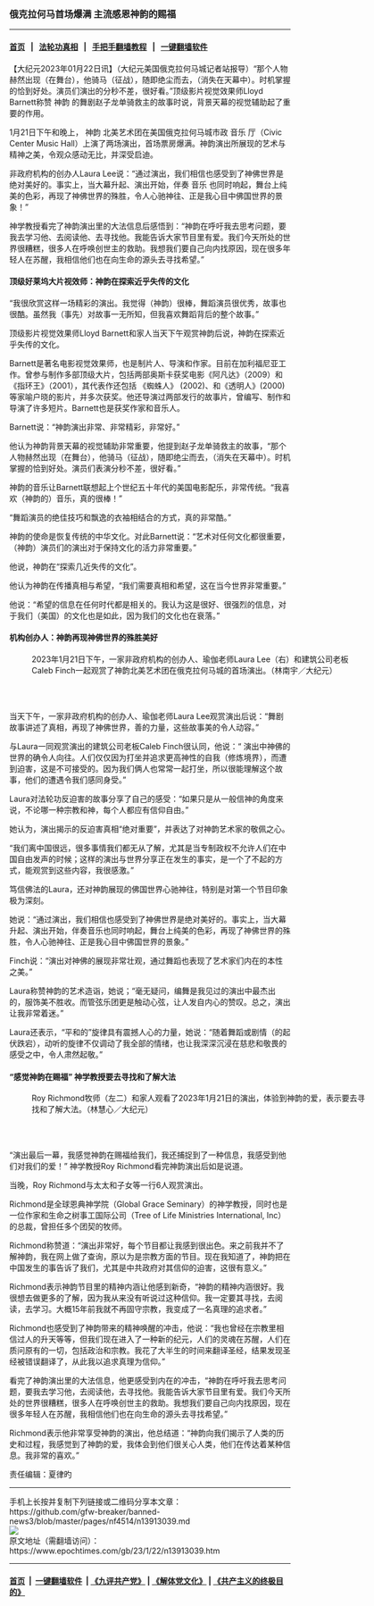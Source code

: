 ### 俄克拉何马首场爆满 主流感恩神韵的赐福
------------------------

#### [首页](https://github.com/gfw-breaker/banned-news3/blob/master/README.md) &nbsp;&nbsp;|&nbsp;&nbsp; [法轮功真相](https://github.com/begood0513/basic/blob/master/README.md)  &nbsp;&nbsp;|&nbsp;&nbsp; [手把手翻墙教程](https://github.com/gfw-breaker/guides/wiki)  &nbsp;&nbsp;|&nbsp;&nbsp; [一键翻墙软件](https://github.com/gfw-breaker/nogfw/blob/master/README.md)  



<div><p>
 【大纪元2023年01月22日讯】（大纪元美国俄克拉何马城记者站报导）“那个人物赫然出现（在舞台），他骑马（征战），随即绝尘而去，（消失在天幕中）。时机掌握的恰到好处。演员们演出的分秒不差，很好看。”顶级影片视觉效果师Lloyd Barnett称赞
 <ok href="https://www.epochtimes.com/gb/tag/%E7%A5%9E%E9%9F%B5.html">
  神韵
 </ok>
 的舞剧赵子龙单骑救主的故事时说，背景天幕的视觉辅助起了重要的作用。
</p>
<p>
 1月21日下午和晚上，
 <ok href="https://www.epochtimes.com/gb/tag/%E7%A5%9E%E9%9F%B5.html">
  神韵
 </ok>
 北美艺术团在美国俄克拉何马城市政
 <ok href="https://www.epochtimes.com/gb/tag/%E9%9F%B3%E4%B9%90.html">
  音乐
 </ok>
 厅（Civic Center Music Hall）上演了两场演出，首场票房爆满。神韵演出所展现的艺术与精神之美，令观众感动无比，并深受启迪。
</p>
<p>
 非政府机构的创办人Laura Lee说：“通过演出，我们相信也感受到了神佛世界是绝对美好的。事实上，当大幕升起、演出开始，伴奏
 <ok href="https://www.epochtimes.com/gb/tag/%E9%9F%B3%E4%B9%90.html">
  音乐
 </ok>
 也同时响起，舞台上纯美的色彩，再现了神佛世界的殊胜，令人心驰神往、正是我心目中佛国世界的景象！”
</p>
<p>
 神学教授看完了神韵演出里的大法信息后感悟到：“神韵在呼吁我去思考问题，要我去学习他、去阅读他、去寻找他。我能告诉大家节目里有爱。我们今天所处的世界很糟糕，很多人在呼唤创世主的救助。我想我们要自己向内找原因，现在很多年轻人在苏醒，我相信他们也在向生命的源头去寻找希望。”
</p>
<h4>
 顶级好莱坞大片视效师：神韵在探索近乎失传的文化
</h4>
<p>
 “我很欣赏这样一场精彩的演出。我觉得（神韵）很棒，舞蹈演员很优秀，故事也很酷。虽然我（事先）对故事一无所知，但我喜欢舞蹈背后的整个故事。”
</p>
<p>
 顶级影片视觉效果师Lloyd Barnett和家人当天下午观赏神韵后说，神韵在探索近乎失传的文化。
</p>
<p>
 Barnett是著名电影视觉效果师，也是制片人、导演和作家。目前在加利福尼亚工作。曾参与制作多部顶级大片，包括两部奥斯卡获奖电影《阿凡达》（2009）和《指环王》（2001），其代表作还包括 《蜘蛛人》 (2002)、和《透明人》(2000)等家喻户晓的影片，并多次获奖。他还导演过两部发行的故事片，曾编写、制作和导演了许多短片。Barnett也是获奖作家和音乐人。
</p>
<p>
 Barnett说：“神韵演出非常、非常精彩，非常好。”
</p>
<p>
 他认为神韵背景天幕的视觉辅助非常重要，他提到赵子龙单骑救主的故事，“那个人物赫然出现（在舞台），他骑马（征战），随即绝尘而去，（消失在天幕中）。时机掌握的恰到好处。演员们表演分秒不差，很好看。”
</p>
<p>
 神韵的音乐让Barnett联想起上个世纪五十年代的美国电影配乐，非常传统。“我喜欢（神韵的）音乐，真的很棒！”
</p>
<p>
 “舞蹈演员的绝佳技巧和飘逸的衣袖相结合的方式，真的非常酷。”
</p>
<p>
 神韵的使命是恢复传统的中华文化。对此Barnett说：“艺术对任何文化都很重要，（神韵）演员们的演出对于保持文化的活力非常重要。”
</p>
<p>
 他说，神韵在“探索几近失传的文化”。
</p>
<p>
 他认为神韵在传播真相与希望，“我们需要真相和希望，这在当今世界非常重要。”
</p>
<p>
 他说：“希望的信息在任何时代都是相关的。我认为这是很好、很强烈的信息，对于我们（美国）的文化也是如此，因为我们的文化也在衰落。”
</p>
<h4>
 机构创办人：神韵再现神佛世界的殊胜美好
</h4>
<figure aria-describedby="caption-attachment-13913050" class="wp-caption aligncenter" id="attachment_13913050" style="width: 600px">
 <ok href="https://i.epochtimes.com/assets/uploads/2023/01/id13913050-2301211835562639.jpg" target="_blank">
  <img alt="" class="size-large wp-image-13913050" src="https://i.epochtimes.com/assets/uploads/2023/01/id13913050-2301211835562639-600x400.jpg" title=""/>
 </ok>
 <br/><figcaption class="wp-caption-text" id="caption-attachment-13913050">
  2023年1月21日下午，一家非政府机构的创办人、瑜伽老师Laura Lee（右）和建筑公司老板Caleb Finch一起观赏了神韵北美艺术团在俄克拉何马城的首场演出。（林南宇／大纪元）
 </figcaption><br/>
</figure><br/>
<p>
 当天下午，一家非政府机构的创办人、瑜伽老师Laura Lee观赏演出后说：“舞剧故事讲述了真相，再现了神佛世界，善的力量，这些故事美的令人动容。”
</p>
<p>
 与Laura一同观赏演出的建筑公司老板Caleb Finch很认同，他说：“ 演出中神佛的世界的确令人向往。人们仅仅因为打坐并追求更高神性的自我（修炼境界），而遭到迫害，这是不可接受的。因为我们俩人也常常一起打坐，所以很能理解这个故事，他们的遭遇令我们感同身受。”
</p>
<p>
 Laura对法轮功反迫害的故事分享了自己的感受：“如果只是从一般信神的角度来说，不论哪一种宗教和神，每个人都应有信仰自由。”
</p>
<p>
 她认为，演出揭示的反迫害真相“绝对重要”，并表达了对神韵艺术家的敬佩之心。
</p>
<p>
 “我们离中国很远，很多事情我们都无从了解，尤其是当专制政权不允许人们在中国自由发声的时候；这样的演出与世界分享正在发生的事实，是一个了不起的方式，能观赏到这些内容，我很感激。”
</p>
<p>
 笃信佛法的Laura，还对神韵展现的佛国世界心驰神往，特别是对第一个节目印象极为深刻。
</p>
<p>
 她说：“通过演出，我们相信也感受到了神佛世界是绝对美好的。事实上，当大幕升起、演出开始，伴奏音乐也同时响起，舞台上纯美的色彩，再现了神佛世界的殊胜，令人心驰神往、正是我心目中佛国世界的景象。”
</p>
<p>
 Finch说：“演出对神佛的展现非常壮观，通过舞蹈也表现了艺术家们内在的本性之美。”
</p>
<p>
 Laura称赞神韵的艺术造诣，她说；“毫无疑问，编舞是我见过的演出中最杰出的，服饰美不胜收。而管弦乐团更是触动心弦，让人发自内心的赞叹。总之，演出让我非常着迷。”
</p>
<p>
 Laura还表示，“平和的”旋律具有震撼人心的力量，她说：“随着舞蹈或剧情（的起伏跌宕），动听的旋律不仅调动了我全部的情绪，也让我深深沉浸在慈悲和敬畏的感受之中，令人肃然起敬。”
</p>
<h4>
 “感觉神韵在赐福” 神学教授要去寻找和了解大法
</h4>
<figure aria-describedby="caption-attachment-13913054" class="wp-caption aligncenter" id="attachment_13913054" style="width: 600px">
 <ok href="https://i.epochtimes.com/assets/uploads/2023/01/id13913054-2301212345072418.jpg" target="_blank">
  <img alt="" class="size-large wp-image-13913054" src="https://i.epochtimes.com/assets/uploads/2023/01/id13913054-2301212345072418-600x400.jpg" title=""/>
 </ok>
 <br/><figcaption class="wp-caption-text" id="caption-attachment-13913054">
  Roy Richmond牧师（左二）和家人观看了2023年1月21日的演出，体验到神韵的爱，表示要去寻找和了解大法。（林慧心／大纪元）
 </figcaption><br/>
</figure><br/>
<p>
 “演出最后一幕，我感觉神韵在赐福给我们，我还捕捉到了一种信息，我感受到他们对我们的爱！” 神学教授Roy Richmond看完神韵演出后如是说道。
</p>
<p>
 当晚，Roy Richmond与太太和子女等一行6人观赏演出。
</p>
<p>
 Richmond是全球恩典神学院（Global Grace Seminary）的神学教授，同时也是一位作家和生命之树事工国际公司（Tree of Life Ministries International, Inc）的总裁，曾担任多个团契的牧师。
</p>
<p>
 Richmond称赞道：“演出非常好，每个节目都让我感到很出色。来之前我并不了解神韵，我在网上做了查询，原以为是宗教方面的节目。现在我知道了，神韵把在中国发生的事告诉了我们，尤其是中共政府对其信仰的迫害，这很有意义。”
</p>
<p>
 Richmond表示神韵节目里的精神内涵让他感到新奇，“神韵的精神内涵很好。我很想去做更多的了解，因为我从来没有听说过这种信仰。我一定要其寻找，去阅读，去学习。大概15年前我就不再固守宗教，我变成了一名真理的追求者。”
</p>
<p>
 Richmond也感受到了神韵带来的精神唤醒的冲击，他说：“我也曾经在宗教里相信过人的升天等等，但我们现在进入了一种新的纪元，人们的灵魂在苏醒，人们在质问原有的一切，包括政治和宗教。我花了大半生的时间来翻译圣经，结果发现圣经被错误翻译了，从此我以追求真理为信仰。”
</p>
<p>
 看完了神韵演出里的大法信息，他更感受到内在的冲击，“神韵在呼吁我去思考问题，要我去学习他，去阅读他，去寻找他。我能告诉大家节目里有爱。我们今天所处的世界很糟糕，很多人在呼唤创世主的救助。我想我们要自己向内找原因，现在很多年轻人在苏醒，我相信他们也在向生命的源头去寻找希望。”
</p>
<p>
 Richmond表示他非常享受神韵的演出，他总结道：“神韵向我们揭示了人类的历史和过程，我感觉到了神韵的爱，我体会到他们很关心人类，他们在传达着某种信息。我非常的喜欢。”
</p>
<p>
 责任编辑：夏律旳
</p>
</div>
<hr/>
手机上长按并复制下列链接或二维码分享本文章：<br/>
https://github.com/gfw-breaker/banned-news3/blob/master/pages/nf4514/n13913039.md <br/>
<a href='https://github.com/gfw-breaker/banned-news3/blob/master/pages/nf4514/n13913039.md'><img src='https://github.com/gfw-breaker/banned-news3/blob/master/pages/nf4514/n13913039.md.png'/></a> <br/>
原文地址（需翻墙访问）：https://www.epochtimes.com/gb/23/1/22/n13913039.htm


------------------------
#### [首页](https://github.com/gfw-breaker/banned-news3/blob/master/README.md) &nbsp;|&nbsp; [一键翻墙软件](https://github.com/gfw-breaker/nogfw/blob/master/README.md) &nbsp;| [《九评共产党》](https://github.com/gfw-breaker/9ping.md/blob/master/README.md#九评之一评共产党是什么) | [《解体党文化》](https://github.com/gfw-breaker/jtdwh.md/blob/master/README.md) | [《共产主义的终极目的》](https://github.com/gfw-breaker/gczydzjmd.md/blob/master/README.md)


<img src='http://gfw-breaker.win/banned-news3/pages/nf4514/n13913039.md' width='0px' height='0px'/>